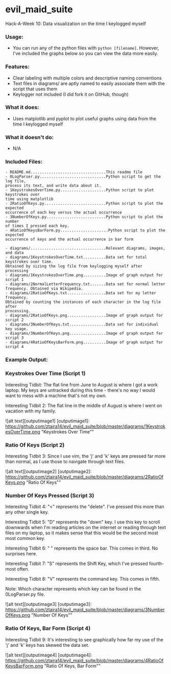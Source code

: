 # evil_maid_suite
Hack-A-Week 10: Data visualization on the time I keylogged myself

### Usage:
- You can run any of the python files with `python [filename]`. However,
I've included the graphs below so you can view the data more easily.

### Features:
- Clear labeling with multiple colors and descriptive naming conventions
- Text files in diagrams/ are aptly named to easily associate them with the
script that uses them
- Keylogger not included (I did fork it on GitHub, though)

### What it does:
- Uses matplotlib and pyplot to plot useful graphs using data from the time I
keylogged myself

### What it doesn't do:
- N/A

### Included Files:
```
- README.md.................................This readme file
- 0LogParser.py.............................Python script to get the log file,
process its text, and write data about it.
- 1KeystrokesOverTime.py....................Python script to plot keystrokes over
time using matplotlib
- 2RatioOfKeys.py...........................Python script to plot the expected
occurrence of each key versus the actual occurrence
- 3NumberOfKeys.py..........................Python script to plot the number
of times I pressed each key.
- 4RatioOfKeysBarForm.py.....................Python script to plot the expected
occurrence of keys and the actual occurrence in bar form

- diagrams/.................................Relevant diagrams, images, and data
- diagrams/1KeystrokesOverTime.txt..........Data set for total keystrokes over time.
Obtained by sizing the log file from keylogging myself after processing
- diagrams/1KeystrokesOverTime.png..........Image of graph output for script 1
- diagrams/2NormalLetterFrequency.txt.......Data set for normal letter
frequency. Obtained via Wikipedia.
- diagrams/2RatioOfKeys.txt.................Data set for my letter frequency.
Obtained by counting the instances of each character in the log file after
processing.
- diagrams/2RatioOfKeys.png.................Image of graph output for script 2
- diagrams/3NumberOfKeys.txt................Data set for individual key usage.
- diagrams/3NumberOfKeys.png................Image of graph output for script 3
- diagrams/4RatioOfKeysBarForm.png..........Image of graph output for script 4
```
### Example Output:

### Keystrokes Over Time (Script 1)

Interesting Tidbit: The flat line from June to August is where I got a work
laptop. My keys are untracked during this time - there's no way I would want
to mess with a machine that's not my own.

Interesting Tidbit 2: The flat line in the middle of August is where I went on
vacation with my family.

![alt text][outputimage1]
[outputimage1]: https://github.com/ztaira14/evil_maid_suite/blob/master/diagrams/1KeystrokesOverTime.png "Keystrokes Over Time""

### Ratio Of Keys (Script 2)

Interesting Tidbit 3: Since I use vim, the 'j' and 'k' keys are pressed far
more than normal, as I use those to navigate through text files.

![alt text][outputimage2]
[outputimage2]: https://github.com/ztaira14/evil_maid_suite/blob/master/diagrams/2RatioOfKeys.png "Ratio Of Keys""

### Number Of Keys Pressed (Script 3)

Interesting Tidbit 4: "<" represents the "delete". I've pressed this more than
any other single key.

Interesting Tidbit 5: "D" represents the "down" key.  I use this key to scroll
downwards when I'm reading articles on the internet or reading through text
files on my laptop, so it makes sense that this would be the second most
most common key.

Interesting Tidbit 6: " " represents the space bar. This comes in third. No
surprises here.

Interesting Tidbit 7: "S" represents the Shift Key, which I've pressed fourth-
most often.

Interesting Tidbit 8: "V" represents the command key. This comes in fifth.

Note: Which character represents which key can be found in the 0LogParser.py
file.

![alt text][outputimage3]
[outputimage3]: https://github.com/ztaira14/evil_maid_suite/blob/master/diagrams/3NumberOfKeys.png "Number Of Keys""

### Ratio Of Keys, Bar Form (Script 4)

Interesting Tidbit 9: It's interesting to see graphically how far my use of
the 'j' and 'k' keys has skewed the data set.

![alt text][outputimage4]
[outputimage4]: https://github.com/ztaira14/evil_maid_suite/blob/master/diagrams/4RatioOfKeysBarForm.png "Ratio Of Keys, Bar Form""
